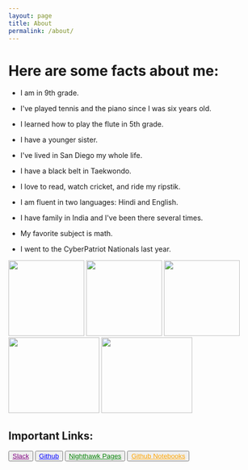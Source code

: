 ```yaml
---
layout: page
title: About
permalink: /about/
---
```


# Here are some facts about me:

- I am in 9th grade.

- I've played tennis and the piano since I was six years old.

- I learned how to play the flute in 5th grade.

- I have a younger sister.

- I've lived in San Diego my whole life.

- I have a black belt in Taekwondo.

- I love to read, watch cricket, and ride my ripstik.

- I am fluent in two languages: Hindi and English.

- I have family in India and I've been there several times.

- My favorite subject is math.

- I went to the CyberPatriot Nationals last year.

<img src="{{site.baseurl}}/images/piano.jpg" width="150" height="150" alt="">
<img src="{{site.baseurl}}/images/tennis.jpg" width="150" height="150" alt="">
<img src="{{site.baseurl}}/images/ripstik.avif" width="150" height="150" alt="">
<img src="{{site.baseurl}}/images/california.jpg" width="180" height="150" alt="">
<img src="{{site.baseurl}}/images/flute.jpg" width="180" height="150" alt="">

## Important Links:

<button><a href="https://app.slack.com/client/T05N4AYDXAM/C0815FEKP0V" style="color:purple;">Slack</a></button>
<button><a href="https://github.com/dashboard" style="color:blue;">Github</a></button>
<button><a href="https://nighthawkcoders.github.io/portfolio_2025/navigation/section/csse" style="color:green;">Nighthawk Pages</a></button>
<button><a href="https://github.com/SpaceGirl13/portfolio_2025_Anishka" style="color:orange;">Github Notebooks</a></button>
